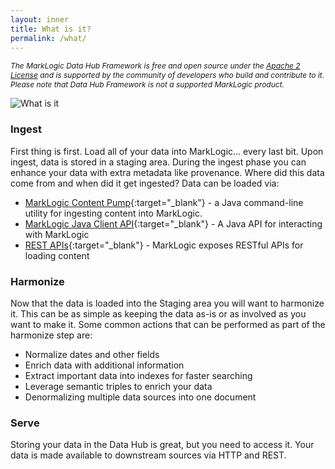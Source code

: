 ```yaml
---
layout: inner
title: What is it?
permalink: /what/
---
```


<p style="font-style: italic; font-size:12px;">The MarkLogic Data Hub Framework is free and open source under the <a href="https://github.com/marklogic/marklogic-data-hub/blob/1.0-master/LICENSE">Apache 2 License</a> and is supported by the community of developers who build and contribute to it. Please note that Data Hub Framework is not a supported MarkLogic product.</p>

![What is it](//raw.githubusercontent.com/marklogic/marklogic-data-hub/design/images/what-is-marklogic-data-hub-gray.png)

<div class="section" markdown="1">

### Ingest
First thing is first. Load all of your data into MarkLogic... every last bit. Upon ingest, data is stored in a staging area. During the ingest phase you can enhance your data with extra metadata like provenance. Where did this data come from and when did it get ingested? Data can be loaded via:

- [MarkLogic Content Pump](https://docs.marklogic.com/guide/mlcp){:target="_blank"} - a Java command-line utility for ingesting content into MarkLogic.
- [MarkLogic Java Client API](https://github.com/marklogic/java-client-api){:target="_blank"} - A Java API for interacting with MarkLogic
- [REST APIs](https://docs.marklogic.com/guide/rest-dev/documents#id_11953){:target="_blank"} - MarkLogic exposes RESTful APIs for loading content

</div>

<div class="section" markdown="1">

### Harmonize
Now that the data is loaded into the Staging area you will want to harmonize it. This can be as simple as keeping the data as-is or as involved as you want to make it. Some common actions that can be performed as part of the harmonize step are:

- Normalize dates and other fields
- Enrich data with additional information
- Extract important data into indexes for faster searching
- Leverage semantic triples to enrich your data
- Denormalizing multiple data sources into one document

</div>

<div class="section" markdown="1">

### Serve
Storing your data in the Data Hub is great, but you need to access it. Your data is made available to downstream sources via HTTP and REST.

</div>
